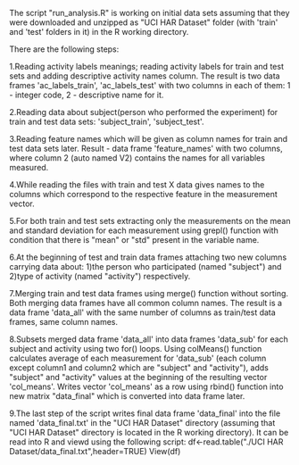 The script "run_analysis.R" is working on initial data sets assuming that they were downloaded and unzipped as "UCI HAR Dataset" folder (with 'train' and 'test' folders in it) in the R working directory.

There are the following steps:

1.Reading activity labels meanings; reading activity labels for train and test sets and adding descriptive activity names column. The result is two data frames 'ac_labels_train', 'ac_labels_test' with two columns in each of them: 1 - integer code, 2 - descriptive name for it.

2.Reading data about subject(person who performed the experiment) for train and test data sets: 'subject_train', 'subject_test'.

3.Reading feature names which will be given as column names for train and test data sets later. Result - data frame 'feature_names' with two columns, where column 2 (auto named V2) contains the names for all variables measured.

4.While reading the files with train and test X data gives names to the columns which correspond to the respective feature in the measurement vector.

5.For both train and test sets extracting only the measurements on the mean and standard deviation for each measurement using grepl() function with condition that there is "mean" or "std" present in the variable name.

6.At the beginning of test and train data frames attaching two new columns carrying data about: 1)the person who participated (named "subject") and 2)type of activity (named "activity") respectively.

7.Merging train and test data frames using merge() function without sorting. Both merging data frames have all common column names. The result is a data frame 'data_all' with the same number of columns as train/test data frames, same column names.

8.Subsets merged data frame 'data_all' into data frames 'data_sub' for each subject and activity using two for() loops. Using colMeans() function calculates average of each measurement for 'data_sub' (each column except column1 and column2 which are "subject" and "activity"), adds "subject" and "activity" values at the beginning of the resulting vector 'col_means'. Writes vector 'col_means' as a row using rbind() function into new matrix "data_final" which is converted into data frame later. 

9.The last step of the script writes final data frame 'data_final' into the file named 'data_final.txt' in the "UCI HAR Dataset" directory (assuming that "UCI HAR Dataset" directory is located in the R working directory). It can be read into R and viewd using the following script:
        df<-read.table("./UCI HAR Dataset/data_final.txt",header=TRUE)
        View(df)